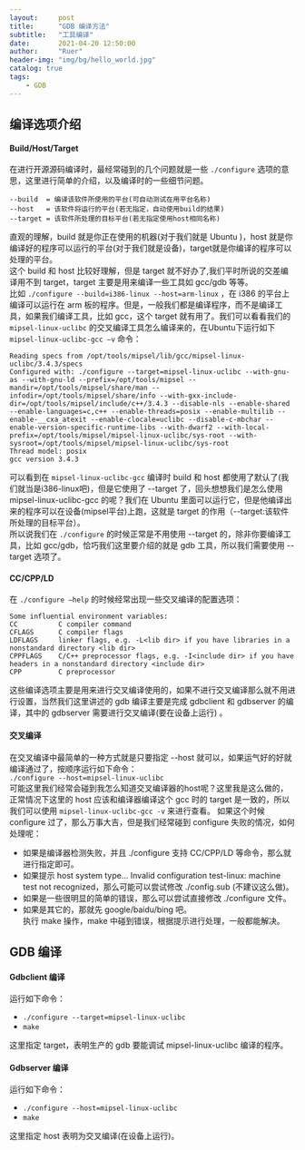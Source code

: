 ```yaml
---
layout:     post
title:      "GDB 编译方法"
subtitle:   "工具编译"
date:       2021-04-20 12:50:00
author:     "Ruer"
header-img: "img/bg/hello_world.jpg"
catalog: true
tags:
    - GDB
---
```


## 编译选项介绍

#### Build/Host/Target

在进行开源源码编译时，最经常碰到的几个问题就是一些 `./configure` 选项的意思，这里进行简单的介绍，以及编译时的一些细节问题。
```
--build	 = 编译该软件所使用的平台(可自动测试在用平台名称)
--host	 = 该软件将运行的平台(若无指定，自动使用build的结果)
--target = 该软件所处理的目标平台(若无指定使用host相同名称)
```
直观的理解，build 就是你正在使用的机器(对于我们就是 Ubuntu )，host 就是你编译好的程序可以运行的平台(对于我们就是设备)，target就是你编译的程序可以处理的平台。  
这个 build 和 host 比较好理解，但是 target 就不好办了,我们平时所说的交差编译用不到 target，target 主要是用来编译一些工具如 gcc/gdb 等等。  
比如 `./configure --build=i386-linux --host=arm-linux` ，在 i386 的平台上编译可以运行在 arm 板的程序。但是，一般我们都是编译程序，而不是编译工具，如果我们编译工具，比如 gcc，这个 target 就有用了。我们可以看看我们的 `mipsel-linux-uclibc` 的交叉编译工具怎么编译来的，在Ubuntu下运行如下 `mipsel-linux-uclibc-gcc –v` 命令：
```
Reading specs from /opt/tools/mipsel/lib/gcc/mipsel-linux-uclibc/3.4.3/specs
Configured with: ./configure --target=mipsel-linux-uclibc --with-gnu-as --with-gnu-ld --prefix=/opt/tools/mipsel --mandir=/opt/tools/mipsel/share/man --infodir=/opt/tools/mipsel/share/info --with-gxx-include-dir=/opt/tools/mipsel/include/c++/3.4.3 --disable-nls --enable-shared --enable-languages=c,c++ --enable-threads=posix --enable-multilib --enable-__cxa_atexit --enable-clocale=uclibc --disable-c-mbchar --enable-version-specific-runtime-libs --with-dwarf2 --with-local-prefix=/opt/tools/mipsel/mipsel-linux-uclibc/sys-root --with-sysroot=/opt/tools/mipsel/mipsel-linux-uclibc/sys-root
Thread model: posix
gcc version 3.4.3
```
可以看到在 `mipsel-linux-uclibc-gcc` 编译时 build 和 host 都使用了默认了(我们就当是i386-linux吧)，但是它使用了 --target 了，回头想想我们是怎么使用 mipsel-linux-uclibc-gcc 的呢？我们在 Ubuntu 里面可以运行它，但是他编译出来的程序可以在设备(mipsel平台)上跑，这就是 target 的作用（--target:该软件所处理的目标平台）。  
所以说我们在 `./configure` 的时候正常是不用使用 --target 的，除非你要编译工具，比如 gcc/gdb，恰巧我们这里要介绍的就是 gdb 工具，所以我们需要使用 --target 选项了。

#### CC/CPP/LD

在 `./configure –help` 的时候经常出现一些交叉编译的配置选项：
```
Some influential environment variables:
CC          C compiler command
CFLAGS      C compiler flags
LDFLAGS     linker flags, e.g. -L<lib dir> if you have libraries in a nonstandard directory <lib dir>
CPPFLAGS    C/C++ preprocessor flags, e.g. -I<include dir> if you have headers in a nonstandard directory <include dir>
CPP         C preprocessor
```
这些编译选项主要是用来进行交叉编译使用的，如果不进行交叉编译那么就不用进行设置，当然我们这里讲述的 gdb 编译主要是完成 gdbclient 和 gdbserver 的编译，其中的 gdbserver 需要进行交叉编译(要在设备上运行) 。

#### 交叉编译

在交叉编译中最简单的一种方式就是只要指定 --host 就可以，如果运气好的好就编译通过了，按顺序运行如下命令：  
`./configure --host=mipsel-linux-uclibc`  
可能这里我们经常会碰到我怎么知道交叉编译器的host呢？这里我是这么做的，正常情况下这里的 host 应该和编译器编译这个 gcc 时的 target 是一致的，所以我们可以使用 `mipsel-linux-uclibc-gcc -v` 来进行查看。
如果这个时候 configure 过了，那么万事大吉，但是我们经常碰到 configure 失败的情况，如何处理呢：  
* 如果是编译器检测失败，并且 ./configure 支持 CC/CPP/LD 等命令，那么就进行指定即可。
* 如果提示 host system type... Invalid configuration test-linux: machine test not recognized，那么可能可以尝试修改 ./config.sub (不建议这么做)。
* 如果是一些很明显的简单的错误，那么可以尝试直接修改 ./configure 文件。
* 如果是其它的，那就先 google/baidu/bing 吧。  
执行 make 操作，make 中碰到错误，根据提示进行处理，一般都能解决。

## GDB 编译

#### Gdbclient 编译

运行如下命令：  
* `./configure --target=mipsel-linux-uclibc`  
* `make`  

这里指定 target，表明生产的 gdb 要能调试 mipsel-linux-uclibc 编译的程序。

#### Gdbserver 编译

运行如下命令：
* `./configure --host=mipsel-linux-uclibc`
* `make`

这里指定 host 表明为交叉编译(在设备上运行)。
